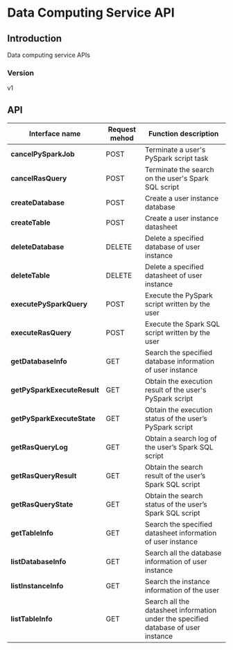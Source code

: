 # Data Computing Service API


## Introduction
Data computing service APIs


### Version
v1


## API
|Interface name|Request mehod|Function description|
|---|---|---|
|**cancelPySparkJob**|POST|Terminate a user's PySpark script task|
|**cancelRasQuery**|POST|Terminate the search on the user's Spark SQL script|
|**createDatabase**|POST|Create a user instance database|
|**createTable**|POST|Create a user instance datasheet|
|**deleteDatabase**|DELETE|Delete a specified database of user instance|
|**deleteTable**|DELETE|Delete a specified datasheet of user instance|
|**executePySparkQuery**|POST|Execute the PySpark script written by the user|
|**executeRasQuery**|POST|Execute the Spark SQL script written by the user|
|**getDatabaseInfo**|GET|Search the specified database information of user instance|
|**getPySparkExecuteResult**|GET|Obtain the execution result of the user's PySpark script|
|**getPySparkExecuteState**|GET|Obtain the execution status of the user’s PySpark script|
|**getRasQueryLog**|GET|Obtain a search log of the user’s Spark SQL script|
|**getRasQueryResult**|GET|Obtain the search result of the user’s Spark SQL script|
|**getRasQueryState**|GET|Obtain the search status of the user’s Spark SQL script|
|**getTableInfo**|GET|Search the specified datasheet information of user instance|
|**listDatabaseInfo**|GET|Search all the database information of user instance|
|**listInstanceInfo**|GET|Search the instance information of the user|
|**listTableInfo**|GET|Search all the datasheet information under the specified database of user instance|
